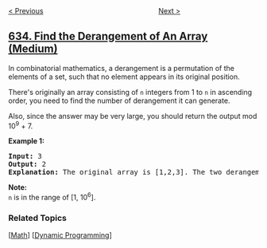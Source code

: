 <!--|This file generated by command(leetcode description); DO NOT EDIT.    |-->
<!--+----------------------------------------------------------------------+-->
<!--|@author    awesee <openset.wang@gmail.com>                           |-->
<!--|@link      https://github.com/awesee                                 |-->
<!--|@home      https://github.com/awesee/leetcode                        |-->
<!--+----------------------------------------------------------------------+-->

[< Previous](../sum-of-square-numbers "Sum of Square Numbers")
　　　　　　　　　　　　　　　　
[Next >](../design-log-storage-system "Design Log Storage System")

## [634. Find the Derangement of An Array (Medium)](https://leetcode.com/problems/find-the-derangement-of-an-array "寻找数组的错位排列")

<p>
In combinatorial mathematics, a derangement is a permutation of the elements of a set, such that no element appears in its original position.
</p>

<p>
There's originally an array consisting of <code>n</code> integers from 1 to <code>n</code> in ascending order, you need to find the number of derangement it can generate.
</p>

<p>
Also, since the answer may be very large, you should return the output mod 10<sup>9</sup> + 7.
</p>

<p><b>Example 1:</b><br />
<pre>
<b>Input:</b> 3
<b>Output:</b> 2
<b>Explanation:</b> The original array is [1,2,3]. The two derangements are [2,3,1] and [3,1,2].
</pre>
</p>

<p><b>Note:</b><br/>
<code>n</code> is in the range of [1, 10<sup>6</sup>].
</p>

### Related Topics
  [[Math](../../tag/math/README.md)]
  [[Dynamic Programming](../../tag/dynamic-programming/README.md)]
